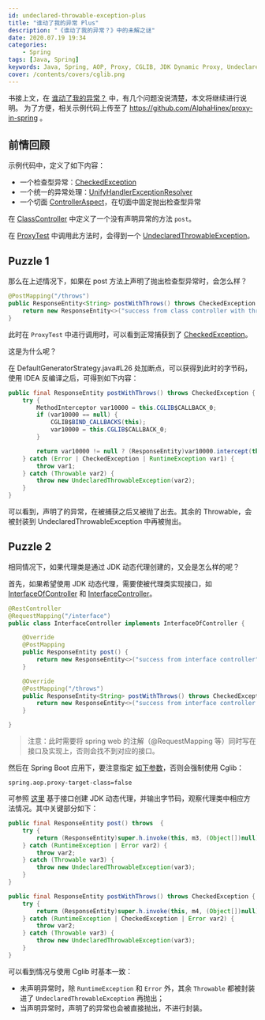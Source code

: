 ```yaml
---
id: undeclared-throwable-exception-plus
title: "谁动了我的异常 Plus"
description: "《谁动了我的异常？》中的未解之谜"
date: 2020.07.19 19:34
categories:
    - Spring
tags: [Java, Spring]
keywords: Java, Spring, AOP, Proxy, CGLIB, JDK Dynamic Proxy, UndeclaredThrowableException, Checked Exception, Unchecked Exception
cover: /contents/covers/cglib.png
---
```


书接上文，在 [谁动了我的异常？](https://alphahinex.github.io/2020/06/26/undeclared-throwable-exception/) 中，有几个问题没说清楚，本文将继续进行说明。
为了方便，相关示例代码上传至了 https://github.com/AlphaHinex/proxy-in-spring 。

## 前情回顾

示例代码中，定义了如下内容：

* 一个检查型异常：[CheckedException](https://github.com/AlphaHinex/proxy-in-spring/blob/master/src/main/java/io/github/alphahinex/proxyinspring/CheckedException.java)
* 一个统一的异常处理：[UnifyHandlerExceptionResolver](https://github.com/AlphaHinex/proxy-in-spring/blob/master/src/main/java/io/github/alphahinex/proxyinspring/UnifyHandlerExceptionResolver.java)
* 一个切面 [ControllerAspect](https://github.com/AlphaHinex/proxy-in-spring/blob/master/src/main/java/io/github/alphahinex/proxyinspring/ControllerAspect.java)，在切面中固定抛出检查型异常

在 [ClassController](https://github.com/AlphaHinex/proxy-in-spring/blob/master/src/main/java/io/github/alphahinex/proxyinspring/ClassController.java) 中定义了一个没有声明异常的方法 `post`。

在 [ProxyTest](https://github.com/AlphaHinex/proxy-in-spring/blob/master/src/test/groovy/io/github/alphahinex/proxyinspring/ProxyTest.groovy#L16) 中调用此方法时，会得到一个 [UndeclaredThrowableException](https://github.com/AlphaHinex/proxy-in-spring/blob/master/src/test/groovy/io/github/alphahinex/proxyinspring/ProxyTest.groovy#L16)。


## Puzzle 1

那么在上述情况下，如果在 post 方法上声明了抛出检查型异常时，会怎么样？

```java
@PostMapping("/throws")
public ResponseEntity<String> postWithThrows() throws CheckedException {
    return new ResponseEntity<>("success from class controller with throws", HttpStatus.CREATED);
}
```

此时在 `ProxyTest` 中进行调用时，可以看到正常捕获到了 [CheckedException](https://github.com/AlphaHinex/proxy-in-spring/blob/master/src/test/groovy/io/github/alphahinex/proxyinspring/ProxyTest.groovy#L22)。

这是为什么呢？

在 DefaultGeneratorStrategy.java#L26 处加断点，可以获得到此时的字节码，使用 IDEA 反编译之后，可得到如下内容：

```java
public final ResponseEntity postWithThrows() throws CheckedException {
    try {
        MethodInterceptor var10000 = this.CGLIB$CALLBACK_0;
        if (var10000 == null) {
            CGLIB$BIND_CALLBACKS(this);
            var10000 = this.CGLIB$CALLBACK_0;
        }

        return var10000 != null ? (ResponseEntity)var10000.intercept(this, CGLIB$postWithThrows$1$Method, CGLIB$emptyArgs, CGLIB$postWithThrows$1$Proxy) : super.postWithThrows();
    } catch (Error | CheckedException | RuntimeException var1) {
        throw var1;
    } catch (Throwable var2) {
        throw new UndeclaredThrowableException(var2);
    }
}
```

可以看到，声明了的异常，在被捕获之后又被抛了出去。其余的 Throwable，会被封装到 UndeclaredThrowableException 中再被抛出。


## Puzzle 2

相同情况下，如果代理类是通过 JDK 动态代理创建的，又会是怎么样的呢？

首先，如果希望使用 JDK 动态代理，需要使被代理类实现接口，如 [InterfaceOfController](https://github.com/AlphaHinex/proxy-in-spring/blob/master/src/main/java/io/github/alphahinex/proxyinspring/InterfaceOfController.java) 和 [InterfaceController](https://github.com/AlphaHinex/proxy-in-spring/blob/master/src/main/java/io/github/alphahinex/proxyinspring/InterfaceController.java)。

```java
@RestController
@RequestMapping("/interface")
public class InterfaceController implements InterfaceOfController {

    @Override
    @PostMapping
    public ResponseEntity post() {
        return new ResponseEntity<>("success from interface controller", HttpStatus.CREATED);
    }

    @Override
    @PostMapping("/throws")
    public ResponseEntity<String> postWithThrows() throws CheckedException {
        return new ResponseEntity<>("success from interface controller with throws", HttpStatus.CREATED);
    }

}
```

> 注意：此时需要将 spring web 的注解（@RequestMapping 等）同时写在接口及实现上，否则会找不到对应的接口。

然后在 Spring Boot 应用下，要注意指定 [如下参数](https://github.com/AlphaHinex/proxy-in-spring/blob/master/src/test/resources/application.properties#L1)，否则会强制使用 Cglib：

```properties
spring.aop.proxy-target-class=false
```

可参照 [这里](https://github.com/AlphaHinex/proxy-in-spring/blob/master/src/test/groovy/io/github/alphahinex/proxyinspring/ProxyTest.groovy#L39) 基于接口创建 JDK 动态代理，并输出字节码，观察代理类中相应方法情况。其中关键部分如下：

```java
public final ResponseEntity post() throws  {
    try {
        return (ResponseEntity)super.h.invoke(this, m3, (Object[])null);
    } catch (RuntimeException | Error var2) {
        throw var2;
    } catch (Throwable var3) {
        throw new UndeclaredThrowableException(var3);
    }
}
```

```java
public final ResponseEntity postWithThrows() throws CheckedException {
    try {
        return (ResponseEntity)super.h.invoke(this, m4, (Object[])null);
    } catch (RuntimeException | CheckedException | Error var2) {
        throw var2;
    } catch (Throwable var3) {
        throw new UndeclaredThrowableException(var3);
    }
}
```

可以看到情况与使用 Cglib 时基本一致：

* 未声明异常时，除 `RuntimeException` 和 `Error` 外，其余 `Throwable` 都被封装进了 `UndeclaredThrowableException` 再抛出；
* 当声明异常时，声明了的异常也会被直接抛出，不进行封装。

